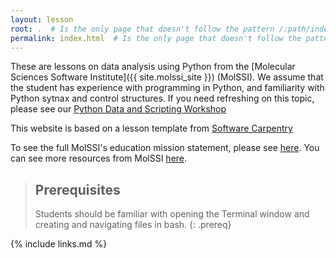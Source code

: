 ```yaml
---
layout: lesson
root: .  # Is the only page that doesn't follow the pattern /:path/index.html
permalink: index.html  # Is the only page that doesn't follow the pattern /:path/index.html
---
```

These are lessons on data analysis using Python from the [Molecular Sciences Software Institute]({{ site.molssi_site }}) (MolSSI). We assume that the student has experience with programming in Python, and familiarity with Python sytnax and control structures. If you need refreshing on this topic, please see our [Python Data and Scripting Workshop](https://molssi-education.github.io/python_scripting_cms/)

This website is based on a lesson template from [Software Carpentry](https://www.software-carpentry.org)

 To see the full MolSSI's education mission statement, please see
[here](http://molssi.org/education/education-mission-statement/). You can see more resources from MolSSI [here](https://molssi-education.github.io/).

> ## Prerequisites
>
> Students should be familiar with opening the Terminal window and creating and navigating files in bash.
{: .prereq}

{% include links.md %}

